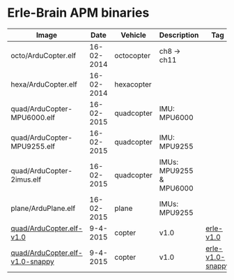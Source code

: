 Erle-Brain APM binaries
==========

| Image | Date | Vehicle | Description | Tag |
| ----------|--------|-------|------| ----- |
|octo/ArduCopter.elf| 16-02-2014 |octocopter| ch8 -> ch11| |
|hexa/ArduCopter.elf| 16-02-2014 |hexacopter| | |
|quad/ArduCopter-MPU6000.elf| 16-02-2015|quadcopter|IMU: MPU6000| |
|quad/ArduCopter-MPU9255.elf| 16-02-2015|quadcopter|IMU: MPU9255| |
|quad/ArduCopter-2imus.elf| 16-02-2015|quadcopter|IMUs: MPU9255 & MPU6000 | |
|plane/ArduPlane.elf| 16-02-2015|plane|IMUs: MPU9255 | |
|[quad/ArduCopter.elf-v1.0](https://github.com/erlerobot/ardupilot-binaries/raw/master/quad/ArduCopter.elf-v1.0) | 9-4-2015 | copter | v1.0 | [erle-v1.0](https://github.com/erlerobot/ardupilot/tree/erle-v1.0) |
|[quad/ArduCopter.elf-v1.0-snappy](https://github.com/erlerobot/ardupilot-binaries/raw/master/quad/ArduCopter.elf-v1.0-snappy) | 9-4-2015 | copter | v1.0 | [erle-v1.0-snappy](https://github.com/erlerobot/ardupilot/tree/erle-v1.0-snappy) |

